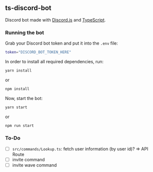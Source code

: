 ## ts-discord-bot

Discord bot made with [Discord.js](https://discord.js.org/) and [TypeScript](https://typescriptlang.org).

### Running the bot

Grab your Discord bot token and put it into the `.env` file:

```bash
token="DISCORD_BOT_TOKEN_HERE"
```

In order to install all required dependencies, run:

```bash
yarn install
```

or

```bash
npm install
```

Now, start the bot:

```bash
yarn start
```

or

```bash
npm run start
```

### To-Do
- [ ] `src/commands/Lookup.ts`: fetch user information (by user id)? => API Route
- [ ] invite command
- [ ] invite wave command